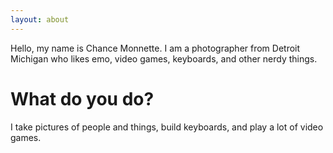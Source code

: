 ```yaml
---
layout: about
---
```


Hello, my name is Chance Monnette. I am a photographer from Detroit Michigan who likes emo, video games, keyboards, and other nerdy things.

# What do you do?
I take pictures of people and things, build keyboards, and play a lot of video games.

